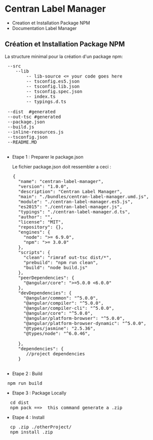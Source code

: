 # Centran Label Manager

* Creation et Installation Package NPM
* Documentation Label Manager

## Création et Installation Package NPM

La structure minimal pour la création d'un package npm: 

 <pre>
 --src
    --lib
        -- lib-source <= your code goes here
        -- tsconfig.es5.json
        -- tsconfig.lib.json
        -- tsconfig.spec.json
        -- index.ts
        -- typings.d.ts
        
 --dist  #generated
 --out-tsc #generated
 --package.json
 --build.js
 --inline-resources.js
 --tsconfig.json
 --README.MD
 </pre>
 
 * Etape 1 : Preparer le package.json
 
   Le fichier package.json doit ressembler a ceci : 
    
  <pre>
   {
     "name": "centran-label-manager",
     "version": "1.0.0",
     "description": "Centran Label Manager",
     "main": "./bundles/centran-label-manager.umd.js",
     "module": "./centran-label-manager.es5.js",
     "es2015": "./centran-label-manager.js",
     "typings": "./centran-label-manager.d.ts",
     "author": "",
     "license": "MIT",
     "repository": {},
     "engines": {
       "node": ">= 6.9.0",
       "npm": ">= 3.0.0"
     },
     "scripts": {
       "clean": "rimraf out-tsc dist/*",
       "prebuild": "npm run clean",
       "build": "node build.js"
     },
     "peerDependencies": {
       "@angular/core": ">=5.0.0 <6.0.0"
     },
     "devDependencies": {
       "@angular/common": "^5.0.0",
       "@angular/compiler": "^5.0.0",
       "@angular/compiler-cli": "^5.0.0",
       "@angular/core": "^5.0.0",
       "@angular/platform-browser": "^5.0.0",
       "@angular/platform-browser-dynamic": "^5.0.0",
       "@types/jasmine": "2.5.36",
       "@types/node": "^6.0.46",
      
     },
     "dependencies": {
        //project dependencies
     }
  </pre>  
    
 * Etape 2 : Build 
 
  <pre> npm run build </pre>
  
 * Etape 3 : Package Locally
 
  <pre>
  cd dist 
  npm pack ==>  this command generate a .zip</pre>
  
 * Etape 4 : Install 
 
  <pre>
  cp .zip ./otherProject/
  npm install .zip </pre>